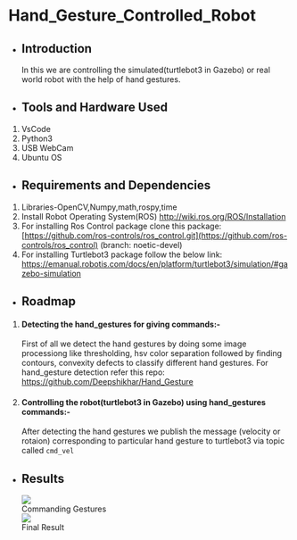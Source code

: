 # **Hand_Gesture_Controlled_Robot**

* ## **Introduction**

   In this we are controlling the simulated(turtlebot3 in Gazebo) or real world robot with the help of hand gestures.

- ## **Tools and Hardware Used**
1. VsCode
2. Python3
3. USB WebCam
4. Ubuntu OS
* ## **Requirements and Dependencies**
 
1. Libraries-OpenCV,Numpy,math,rospy,time
2. Install Robot Operating System(ROS) http://wiki.ros.org/ROS/Installation
3. For installing Ros Control package clone this package:[https://github.com/ros-controls/ros_control.git](https://github.com/ros-controls/ros_control) (branch: noetic-devel)
4. For installing Turtlebot3 package follow the below link:
https://emanual.robotis.com/docs/en/platform/turtlebot3/simulation/#gazebo-simulation




* ## **Roadmap**

1. #### Detecting the hand_gestures for giving commands:-
    First of all we detect the hand gestures by         doing    some image processiong like                 thresholding, hsv        color separation           followed by finding contours,   convexity           defects to classify different hand      gestures.
    For hand_gesture detection refer this repo: https://github.com/Deepshikhar/Hand_Gesture
2. #### Controlling the robot(turtlebot3 in Gazebo)  using hand_gestures commands:-
    After detecting the hand gestures we publish the     message (velocity or rotaion) corresponding to       particular hand gesture to turtlebot3 via topic     called `cmd_vel` 
    


- ## **Results**

    ![](https://i.imgur.com/r8zGr8v.gif)
<br>Commanding Gestures</br>
   ![](https://github.com/Deepshikhar/Hand_gesture_controlled_robot/blob/main/Robot%20control.gif)
<br>Final Result</br>
